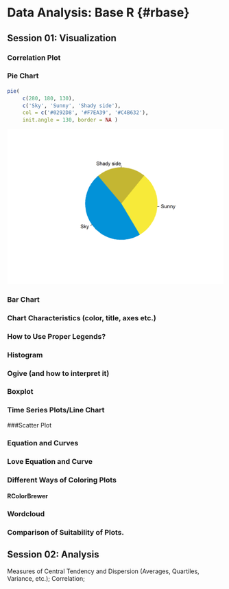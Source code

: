 # Data Analysis: Base R {#rbase}

## Session 01: Visualization

### Correlation Plot

### Pie Chart


```r
pie(
     c(280, 180, 130),
     c('Sky', 'Sunny', 'Shady side'),
     col = c('#0292D8', '#F7EA39', '#C4B632'),
     init.angle = 130, border = NA )
```

<img src="03-analysis-base_files/figure-html/unnamed-chunk-1-1.png" width="672" />

### Bar Chart

### Chart Characteristics (color, title, axes etc.)

### How to Use Proper Legends?

### Histogram

### Ogive (and how to interpret it)

### Boxplot

### Time Series Plots/Line Chart

###Scatter Plot

### Equation and Curves

### Love Equation and Curve

### Different Ways of Coloring Plots

#### RColorBrewer

### Wordcloud

### Comparison of Suitability of Plots.

## Session 02: Analysis
 Measures of Central Tendency and Dispersion (Averages, Quartiles, Variance, etc.); Correlation;  

  
